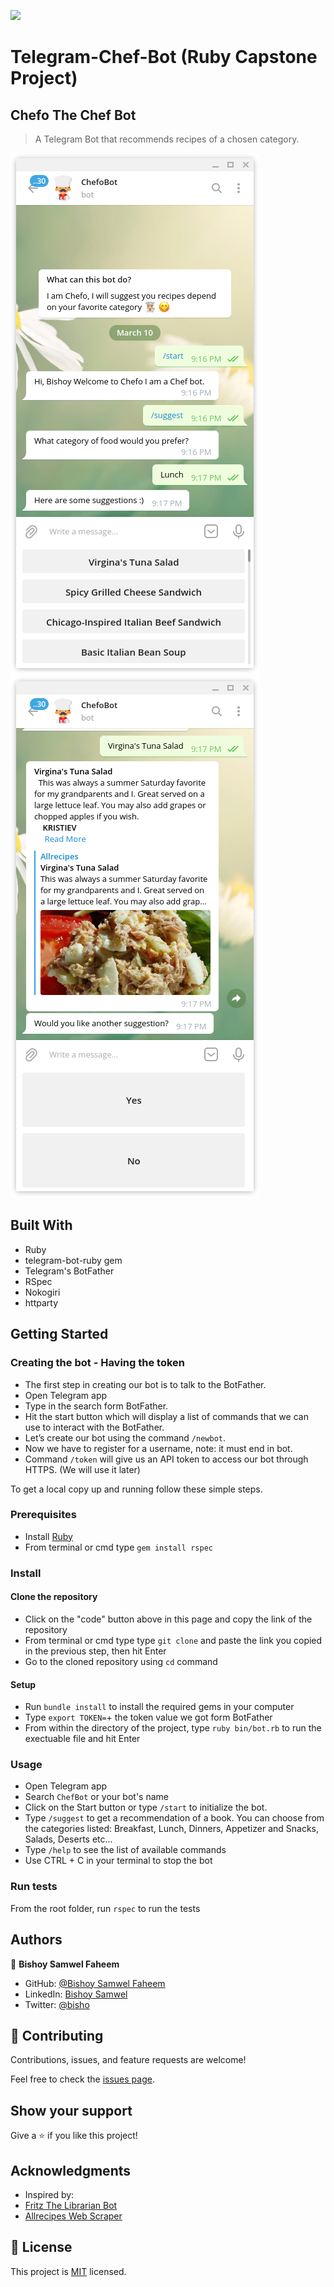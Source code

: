 ![](https://img.shields.io/badge/Microverse-blueviolet)

# Telegram-Chef-Bot (Ruby Capstone Project) 


## Chefo The Chef Bot
> A Telegram Bot that recommends recipes of a chosen category.

![1](./assets/4.png)
![2](./assets/5.png)


## Built With

- Ruby
- telegram-bot-ruby gem
- Telegram's BotFather
- RSpec
- Nokogiri
- httparty

## Getting Started

### Creating the bot - Having the token
- The first step in creating our bot is to talk to the BotFather.
- Open Telegram app
- Type in the search form BotFather.
- Hit the start button which will display a list of commands that we can use to interact with the BotFather.
- Let’s create our bot using the command `/newbot`.
- Now we have to register for a username, note: it must end in bot.
- Command `/token` will give us an API token to access our bot through HTTPS. (We will use it later)
 

To get a local copy up and running follow these simple steps.

### Prerequisites
- Install [Ruby](https://www.ruby-lang.org/en/documentation/installation/)
- From terminal or cmd type `gem install rspec`

### Install

#### Clone the repository
- Click on the "code" button above in this page and copy the link of the repository
- From terminal or cmd type type `git clone` and paste the link you copied in the previous step, then hit Enter
- Go to the cloned repository using `cd` command

#### Setup
- Run `bundle install` to install the required gems in your computer
- Type `export TOKEN=`+ the token value we got form BotFather
- From within the directory of the project, type `ruby bin/bot.rb` to run the exectuable file and hit Enter

### Usage

- Open Telegram app
- Search `ChefBot` or your bot's name
- Click on the Start button or type `/start` to initialize the bot.
- Type `/suggest` to get a recommendation of a book. You can choose from the categories listed: Breakfast, Lunch, Dinners, Appetizer and Snacks, Salads, Deserts etc...
- Type `/help` to see the list of available commands
- Use CTRL + C in your terminal to stop the bot 

### Run tests

From the root folder, run `rspec` to run the tests

## Authors

👤 **Bishoy Samwel Faheem**
- GitHub: [@Bishoy Samwel Faheem](https://github.com/Bishoy-Samwel)
- LinkedIn: [Bishoy Samwel](https://www.linkedin.com/in/bishoy-samwuel-ss/)
- Twitter: [@bisho](https://twitter.com/BishoFaheem15)

## 🤝 Contributing
Contributions, issues, and feature requests are welcome!

Feel free to check the [issues page](https://github.com/Bishoy-Samwel/Telegram-Bot/chefo-bot//issues).

## Show your support

Give a ⭐️ if you like this project!

## Acknowledgments
- Inspired by:
- [Fritz The Librarian Bot](https://github.com/aliciapaz/ruby_bot)
- [Allrecipes Web Scraper](https://github.com/jadx2/recipes_scraper)
## 📝 License

This project is [MIT](LICENSE) licensed.
